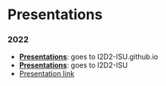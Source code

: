 # Presentations

### 2022

- [**Presentations**](https://I2D2-ISU.github.io/Presentations/2022-12-14_ECI-indicators-2022/slides.html): goes to I2D2-ISU.github.io
- [**Presentations**](https://I2D2-ISU/Presentations/2022-12-14_ECI-indicators-2022/slides.html): goes to I2D2-ISU  
- [Presentation link](2022-12-14_ECI-indicators-2022/slides.html)  
